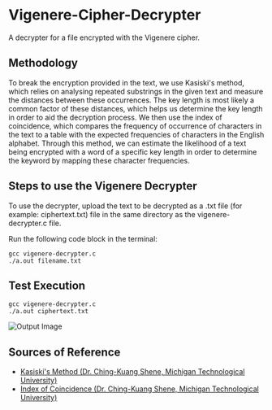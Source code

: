 # Vigenere-Cipher-Decrypter
A decrypter for a file encrypted with the Vigenere cipher.

## Methodology
To break the encryption provided in the text, we use Kasiski's method, which relies on analysing repeated substrings in the given text and measure the distances between these occurrences. The key length is most likely a common factor of these distances, which helps us determine the key length in order to aid the decryption process. We then use the index of coincidence, which compares the frequency of occurrence of characters in the text to a table with the expected frequencies of characters in the English alphabet. Through this method, we can estimate the likelihood of a text being encrypted with a word of a specific key length in order to determine the keyword by mapping these character frequencies.

## Steps to use the Vigenere Decrypter
To use the decrypter, upload the text to be decrypted as a .txt file (for example: ciphertext.txt) file in the same directory as the vigenere-decrypter.c file.

Run the following code block in the terminal:
````
gcc vigenere-decrypter.c
./a.out filename.txt
````

## Test Execution
````
gcc vigenere-decrypter.c
./a.out ciphertext.txt
````
![Output Image]()

## Sources of Reference
- [Kasiski's Method (Dr. Ching-Kuang Shene, Michigan Technological University)](https://pages.mtu.edu/~shene/NSF-4/Tutorial/VIG/Vig-Kasiski.html)
- [Index of Coincidence (Dr. Ching-Kuang Shene, Michigan Technological University)](https://pages.mtu.edu/~shene/NSF-4/Tutorial/VIG/Vig-IOC.html)
